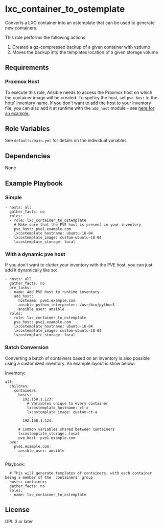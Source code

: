 lxc_container_to_ostemplate
=========

Converts a LXC container into an ostemplate that can be used to generate new containers.

This role performs the following actions:
1. Created a gz-compressed backup of a given container with vzdump
2. Moves the backup into the templates location of a given storage volume

Requirements
------------

### Proxmox Host

To execute this role, Ansible needs to access the Proxmox host on which the container image will be created.
To speficy the host, set `pve_host` to the hots' inventory name. If you don't want to add the host
to your inventory file, you can also add it at runtime with the `add_host` module - see [here for an example.](#with-a-dynamic-pve-host)

Role Variables
--------------

See `defaults/main.yml` for details on the individual variables

Dependencies
------------

None

Example Playbook
----------------

### Simple

```
- hosts: all
  gather_facts: no
  roles:
  - role: lxc_container_to_ostemplate
    # Make sure that the PVE host is present in your inventory
    pve_host: pve1.example.com
    lxcostemplate_hostname: ubuntu-18-04
    lxcostemplate_image: custom-ubuntu-18-04
    lxcostemplate_storage: local
```

### With a dynamic pve host

If you don't want to clutter your inventory with the PVE host, you can just add it dynamically like so:

```
- hosts: all
  gather_facts: no
  pre_tasks:
  - name: Add PVE host to runtime inventory
    add_host:
      hostname: pve1.example.com
      ansible_python_interpreter: /usr/bin/python3
      ansible_user: ansible
  roles:
  - role: lxc_container_to_ostemplate
    pve_host: pve1.example.com
    lxcostemplate_hostname: ubuntu-18-04
    lxcostemplate_image: custom-ubuntu-18-04
    lxcostemplate_storage: local
```

### Batch Conversion

Converting a batch of containers based on an inventory is also possible using a customized inventory. An example layout is show below:

Inventory:
```
all:
  children:
    containers:
      hosts:
        192.168.1.123:
          # Variables unique to every container
          lxcostemplate_hostname: ct-a
          lxcostemplate_image: custom-ct-a
          ...
        192.168.1.124:
        ...
      # Common variables shared between containers
      lxcostemplate_storage: local
      pve_host: pve1.example.com
  pve:
    pve1.example.com:
      ansible_user: ansible
      ...
```
Playbook:
```
  # This will generate templates of containers, with each container being a member of the `containers` group
- hosts: containers
  gather_facts: no
  roles:
  - name: lxc_container_to_ostemplate
```

License
-------

GPL 3 or later
